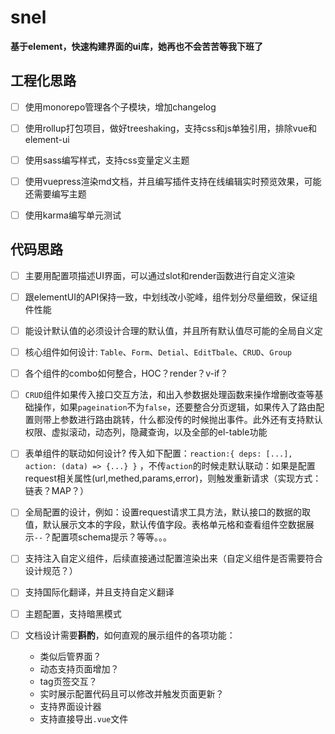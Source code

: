 # snel

**基于element，快速构建界面的ui库，她再也不会苦苦等我下班了**

## 工程化思路

- [ ] 使用monorepo管理各个子模块，增加changelog

- [ ] 使用rollup打包项目，做好treeshaking，支持css和js单独引用，排除vue和element-ui

- [ ] 使用sass编写样式，支持css变量定义主题

- [ ] 使用vuepress渲染md文档，并且编写插件支持在线编辑实时预览效果，可能还需要编写主题

- [ ] 使用karma编写单元测试


## 代码思路

- [ ] 主要用配置项描述UI界面，可以通过slot和render函数进行自定义渲染  

- [ ] 跟elementUI的API保持一致，中划线改小驼峰，组件划分尽量细致，保证组件性能

- [ ] 能设计默认值的必须设计合理的默认值，并且所有默认值尽可能的全局自义定

- [ ] 核心组件如何设计: `Table`、`Form`、`Detial`、`EditTbale`、`CRUD`、`Group` 

- [ ] 各个组件的combo如何整合，HOC？render？v-if？

- [ ] `CRUD`组件如果传入接口交互方法，和出入参数据处理函数来操作增删改查等基础操作，如果`pageination`不为`false`，还要整合分页逻辑，如果传入了路由配置则带上参数进行路由跳转，什么都没传的时候抛出事件。此外还有支持默认权限、虚拟滚动，动态列，隐藏查询，以及全部的el-table功能

- [ ] 表单组件的联动如何设计?  传入如下配置：`reaction:{ deps: [...], action: (data) => {...} }` ，不传`action`的时候走默认联动：如果是配置request相关属性(url,methed,params,error)，则触发重新请求（实现方式：链表？MAP？）

- [ ] 全局配置的设计，例如：设置request请求工具方法，默认接口的数据的取值，默认展示文本的字段，默认传值字段。表格单元格和查看组件空数据展示`--`？配置项schema提示？等等。。。

- [ ] 支持注入自定义组件，后续直接通过配置渲染出来（自定义组件是否需要符合设计规范？）

- [ ] 支持国际化翻译，并且支持自定义翻译

- [ ] 主题配置，支持暗黑模式

- [ ] 文档设计需要**斟酌**，如何直观的展示组件的各项功能：
   - 类似后管界面？
   - 动态支持页面增加？
   - tag页签交互？
   - 实时展示配置代码且可以修改并触发页面更新？
   - 支持界面设计器
   - 支持直接导出`.vue`文件



